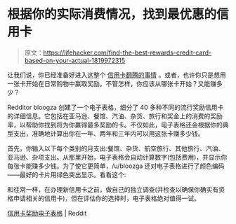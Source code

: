 # 根据你的实际消费情况，找到最优惠的信用卡

> 原文：<https://lifehacker.com/find-the-best-rewards-credit-card-based-on-your-actual-1819972315>

让我们说，你已经准备好进入这整个 [信用卡翻腾的事情](https://lifehacker.com/beat-credit-card-companies-at-their-own-game-by-churni-1819822277) 。或者，也许你只是想用一张卡开始在日常购物中赢取奖励。不管怎样，你应该从哪张卡开始？又能赚多少？



Redditor bloogza 创建了一个电子表格，细分了 40 多种不同的流行奖励信用卡的详细信息。它包括在亚马逊、餐馆、汽油、杂货、旅行和奖金上的消费的奖励率，以帮助你找到将为你赢得最多奖励的卡。不仅如此，电子表格还会根据你的典型支出，准确地计算出你在一年、两年和三年内可以用这张卡赚多少钱。

首先，你输入以下每个类别的月支出:餐馆、杂货、航空旅行、其他旅行、汽油、亚马逊、杂项支出。从那里开始，电子表格会自动计算数字(包括费用)，并显示你每张卡能赚多少钱。为了使它更简单，/u/bloozga 还对电子表格进行了颜色编码——最好的卡片用绿色突出显示。看看这个:

和往常一样，在办理新信用卡之前，做自己的独立调查(并检查以确保你确实有资格申请相关的信用卡)，但在评估你的选择时，电子表格绝对值得一试。

[信用卡奖励电子表格](https://www.reddit.com/r/Frugal/comments/789rwq/i_made_a_spreadsheet_to_find_out_which_credit/) | Reddit